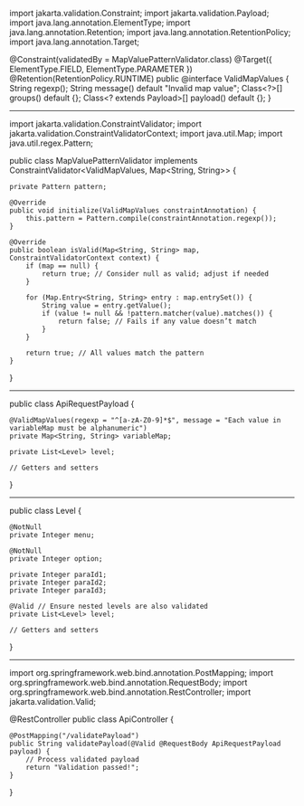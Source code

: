 import jakarta.validation.Constraint;
import jakarta.validation.Payload;
import java.lang.annotation.ElementType;
import java.lang.annotation.Retention;
import java.lang.annotation.RetentionPolicy;
import java.lang.annotation.Target;

@Constraint(validatedBy = MapValuePatternValidator.class)
@Target({ ElementType.FIELD, ElementType.PARAMETER })
@Retention(RetentionPolicy.RUNTIME)
public @interface ValidMapValues {
    String regexp();
    String message() default "Invalid map value";
    Class<?>[] groups() default {};
    Class<? extends Payload>[] payload() default {};
}


-------------------------

import jakarta.validation.ConstraintValidator;
import jakarta.validation.ConstraintValidatorContext;
import java.util.Map;
import java.util.regex.Pattern;

public class MapValuePatternValidator implements ConstraintValidator<ValidMapValues, Map<String, String>> {

    private Pattern pattern;

    @Override
    public void initialize(ValidMapValues constraintAnnotation) {
        this.pattern = Pattern.compile(constraintAnnotation.regexp());
    }

    @Override
    public boolean isValid(Map<String, String> map, ConstraintValidatorContext context) {
        if (map == null) {
            return true; // Consider null as valid; adjust if needed
        }

        for (Map.Entry<String, String> entry : map.entrySet()) {
            String value = entry.getValue();
            if (value != null && !pattern.matcher(value).matches()) {
                return false; // Fails if any value doesn’t match
            }
        }

        return true; // All values match the pattern
    }
}


-------------------------------

public class ApiRequestPayload {

    @ValidMapValues(regexp = "^[a-zA-Z0-9]*$", message = "Each value in variableMap must be alphanumeric")
    private Map<String, String> variableMap;

    private List<Level> level;

    // Getters and setters
}


-------------------

public class Level {

    @NotNull
    private Integer menu;

    @NotNull
    private Integer option;

    private Integer paraId1;
    private Integer paraId2;
    private Integer paraId3;

    @Valid // Ensure nested levels are also validated
    private List<Level> level;

    // Getters and setters
}


-------------------------


import org.springframework.web.bind.annotation.PostMapping;
import org.springframework.web.bind.annotation.RequestBody;
import org.springframework.web.bind.annotation.RestController;
import jakarta.validation.Valid;

@RestController
public class ApiController {

    @PostMapping("/validatePayload")
    public String validatePayload(@Valid @RequestBody ApiRequestPayload payload) {
        // Process validated payload
        return "Validation passed!";
    }
}
